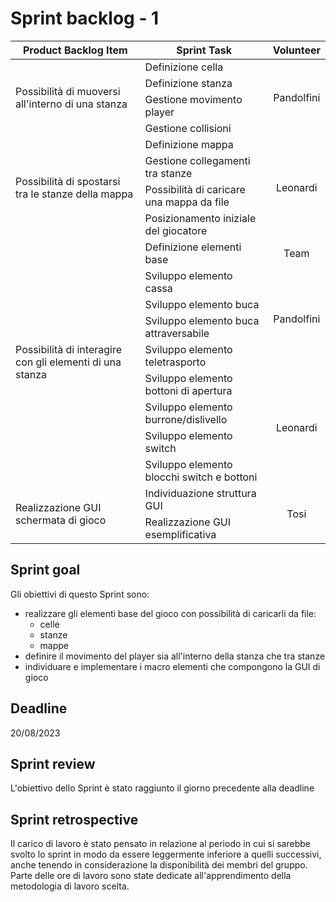 # Sprint backlog - 1

<table>
    <thead>
        <tr>
            <th>Product Backlog Item</th>
            <th>Sprint Task</th>
            <th>Volunteer</th>
        </tr>
    </thead>
    <tbody>
        <tr>
            <td rowspan=4>Possibilità di muoversi all'interno di una stanza </td>
            <td>Definizione cella</td>
            <td rowspan=4 style="text-align: center;">Pandolfini</td>
        </tr>
        <tr>
            <td>Definizione stanza</td>
        </tr>
        <tr>
            <td>Gestione movimento player</td>
        </tr>
        <tr>
            <td>Gestione collisioni</td>
        </tr>
        <tr>
            <td rowspan=4>Possibilità di spostarsi tra le stanze della mappa</td>
            <td>Definizione mappa</td>
            <td rowspan=4 style="text-align: center;">Leonardi</td>
        </tr>
        <tr>
            <td>Gestione collegamenti tra stanze</td>
        </tr>
        <tr>
            <td>Possibilità di caricare una mappa da file</td>
        </tr>
        <tr>
            <td>Posizionamento iniziale del giocatore</td>
        </tr>
        <tr>
            <td rowspan=9>Possibilità di interagire con gli elementi di una stanza</td>
            <td>Definizione elementi base</td>
            <td style="text-align: center;">Team</td>
        </tr>
        <tr>
            <td>Sviluppo elemento cassa</td>
            <td rowspan=4 style="text-align: center;">Pandolfini</td>
        </tr>
        <tr>
            <td>Sviluppo elemento buca</td>
        </tr>
        <tr>
            <td>Sviluppo elemento buca attraversabile</td>
        </tr>
        <tr>
            <td>Sviluppo elemento teletrasporto</td>
        </tr>
        <tr>
            <td>Sviluppo elemento bottoni di apertura</td>
            <td rowspan=4 style="text-align: center;">Leonardi</td>
        </tr>
        <tr>
            <td>Sviluppo elemento burrone/dislivello</td>
        </tr>
        <tr>
            <td>Sviluppo elemento switch</td>
        </tr>
        <tr>
            <td>Sviluppo elemento blocchi switch e bottoni</td>
        </tr>
        <tr>
            <td rowspan=2>Realizzazione GUI schermata di gioco</td>
            <td>Individuazione struttura GUI</td>
            <td rowspan=2 style="text-align: center;">Tosi</td>
        </tr>
        <tr>
            <td>Realizzazione GUI esemplificativa</td>
        </tr>
    </tbody>
</table>

## Sprint goal
Gli obiettivi di questo Sprint sono:
- realizzare gli elementi base del gioco con possibilità di caricarli da file:
  - celle 
  - stanze
  - mappe
- definire il movimento del player sia all'interno della stanza che tra stanze
- individuare e implementare i macro elementi che compongono la GUI di gioco

## Deadline
20/08/2023

## Sprint review
L'obiettivo dello Sprint è stato raggiunto il giorno precedente alla deadline

## Sprint retrospective
Il carico di lavoro è stato pensato in relazione al periodo in cui si sarebbe svolto lo sprint in modo da essere leggermente inferiore a quelli successivi, anche tenendo in considerazione la disponibilità dei membri del gruppo. Parte delle ore di lavoro sono state dedicate all'apprendimento della metodologia di lavoro scelta.

